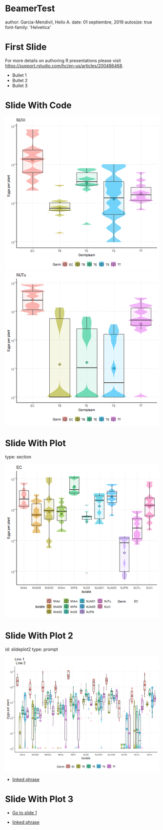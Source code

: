 BeamerTest
========================================================
author: Garcia-Mendivil, Helio A.
date: 01 septiembre, 2019
autosize: true
font-family: 'Helvetica'




First Slide
========================================================

For more details on authoring R presentations please visit <https://support.rstudio.com/hc/en-us/articles/200486468>.

- Bullet 1
- Bullet 2
- Bullet 3








Slide With Code
========================================================

![plot of chunk unnamed-chunk-2](TestRpresentation-figure/unnamed-chunk-2-1.png)![plot of chunk unnamed-chunk-2](TestRpresentation-figure/unnamed-chunk-2-2.png)

Slide With Plot
========================================================
type: section

![plot of chunk unnamed-chunk-3](TestRpresentation-figure/unnamed-chunk-3-1.png)

Slide With Plot 2
========================================================
id: slideplot2
type: prompt

![plot of chunk myplot](TestRpresentation-figure/myplot-1.png)
- [linked phrase](http://example.com)

Slide With Plot 3
========================================================


- [Go to slide 1](#/slideplot2)

- [linked phrase](http://example.com)


